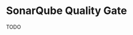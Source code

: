 # SonarQube Quality Gate

<!--
https://github.com/dieuhd/sonar-quality-gate
https://github.com/qaware/sonarqube-build-breaker
https://github.com/tkgregory/sonarqube-jenkins-example
-->

TODO
